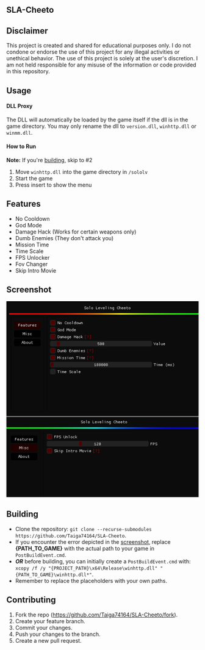 ## SLA-Cheeto

## Disclaimer
This project is created and shared for educational purposes only. I do not condone or endorse the use of this project for any illegal activities or unethical behavior. The use of this project is solely at the user's discretion. I am not held responsible for any misuse of the information or code provided in this repository.

## Usage

#### DLL Proxy
The DLL will automatically be loaded by the game itself if the dll is in the game directory. You may only rename the dll to `version.dll`, `winhttp.dll` or `winmm.dll`.

#### How to Run
**Note:** If you're [building](#building), skip to #2
1. Move `winhttp.dll` into the game directory in `/sololv`
2. Start the game
3. Press insert to show the menu

## Features
- No Cooldown
- God Mode
- Damage Hack (Works for certain weapons only)
- Dumb Enemies (They don't attack you)
- Mission Time 
- Time Scale
- FPS Unlocker
- Fov Changer
- Skip Intro Movie

## Screenshot
![menu](src/res/Solo_Leveling_ARISE_4BRSUmbeJd.png)

## Building
- Clone the repository: `git clone --recurse-submodules https://github.com/Taiga74164/SLA-Cheeto`.
- If you encounter the error depicted in the [screenshot](src/res/error.png), replace **{PATH_TO_GAME}** with the actual path to your game in `PostBuildEvent.cmd`.
- **_OR_** before building, you can initially create a `PostBuildEvent.cmd` with: `xcopy /f /y "{PROJECT_PATH}\x64\Release\winhttp.dll" "{PATH_TO_GAME}\winhttp.dll*"`.
- Remember to replace the placeholders with your own paths.

## Contributing
1. Fork the repo (<https://github.com/Taiga74164/SLA-Cheeto/fork>).
2. Create your feature branch.
3. Commit your changes.
4. Push your changes to the branch.
5. Create a new pull request.